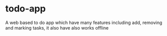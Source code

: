 # todo-app
A web based to do app which have many features including add, removing and marking tasks, it also have also works offline
